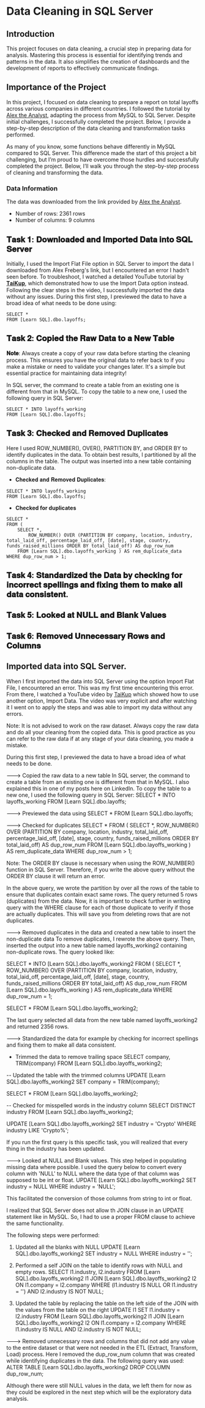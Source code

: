 # Data Cleaning in SQL Server

## Introduction
This project focuses on data cleaning, a crucial step in preparing data for analysis. Mastering this process is essential for identifying trends and patterns in the data. It also simplifies the creation of dashboards and the development of reports to effectively communicate findings.

## Importance of the Project
In this project, I focused on data cleaning to prepare a report on total layoffs across various companies in different countries. I followed the tutorial by [Alex the Analyst](https://www.youtube.com/watch?v=4UltKCnnnTA), adapting the process from MySQL to SQL Server. Despite initial challenges, I successfully completed the project. Below, I provide a step-by-step description of the data cleaning and transformation tasks performed. 

As many of you know, some functions behave differently in MySQL compared to SQL Server. This difference made the start of this project a bit challenging, but I’m proud to have overcome those hurdles and successfully completed the project. Below, I’ll walk you through the step-by-step process of cleaning and transforming the data. 

### Data Information
The data was downloaded from the link provided by [Alex the Analyst](https://www.youtube.com/watch?v=4UltKCnnnTA).
* Number of rows: 2361 rows  
* Number of columns: 9 columns

## 𝐓𝐚𝐬𝐤 𝟏: 𝐃𝐨𝐰𝐧𝐥𝐨𝐚𝐝𝐞𝐝 𝐚𝐧𝐝 𝐈𝐦𝐩𝐨𝐫𝐭𝐞𝐝 𝐃𝐚𝐭𝐚 𝐢𝐧𝐭𝐨 𝐒𝐐𝐋 𝐒𝐞𝐫𝐯𝐞𝐫 
Initially, I used the Import Flat File option in SQL Server to import the data I downloaded from Alex Freberg's link, but I encountered an error I hadn't seen before. To troubleshoot, I watched a detailed YouTube tutorial by [𝐓𝐚𝐢𝐊𝐮𝐩](https://lnkd.in/gBbXR8Rz), which demonstrated how to use the Import Data option instead. Following the clear steps in the video, I successfully imported the data without any issues. During this first step, I previewed the data to have a broad idea of what needs to be done using:
```
SELECT * 
FROM [Learn SQL].dbo.layoffs;
```

## 𝐓𝐚𝐬𝐤 𝟐: 𝐂𝐨𝐩𝐢𝐞𝐝 𝐭𝐡𝐞 𝐑𝐚𝐰 𝐃𝐚𝐭𝐚 𝐭𝐨 𝐚 𝐍𝐞𝐰 𝐓𝐚𝐛𝐥𝐞
**𝐍𝐨𝐭𝐞**: Always create a copy of your raw data before starting the cleaning process. This ensures you have the original data to refer back to if you make a mistake or need to validate your changes later. It's a simple but essential practice for maintaining data integrity!

In SQL server, the command to create a table from an existing one is different from that in MySQL. To copy the table to a new one, I used the following query in SQL Server:
```
SELECT * INTO layoffs_working
FROM [Learn SQL].dbo.layoffs;
```

## 𝐓𝐚𝐬𝐤 𝟑: 𝐂𝐡𝐞𝐜𝐤𝐞𝐝 𝐚𝐧𝐝 𝐑𝐞𝐦𝐨𝐯𝐞𝐝 𝐃𝐮𝐩𝐥𝐢𝐜𝐚𝐭𝐞𝐬
Here I used ROW_NUMBER(), OVER(), PARTITION BY, and ORDER BY to identify duplicates in the data. To obtain best results, I partitioned by all the columns in the table. The output was inserted into a new table containing non-duplicate data. 

* 𝐂𝐡𝐞𝐜𝐤𝐞𝐝 𝐚𝐧𝐝 𝐑𝐞𝐦𝐨𝐯𝐞𝐝 𝐃𝐮𝐩𝐥𝐢𝐜𝐚𝐭𝐞𝐬:
```
SELECT * INTO layoffs_working
FROM [Learn SQL].dbo.layoffs;
```

* **Checked for duplicates**
```
SELECT *
FROM (
	SELECT *,
		ROW_NUMBER() OVER (PARTITION BY company, location, industry, total_laid_off, percentage_laid_off, [date], stage, country, funds_raised_millions ORDER BY total_laid_off) AS dup_row_num
	FROM [Learn SQL].dbo.layoffs_working ) AS rem_duplicate_data
WHERE dup_row_num > 1;
```

## 𝐓𝐚𝐬𝐤 𝟒: 𝐒𝐭𝐚𝐧𝐝𝐚𝐫𝐝𝐢𝐳𝐞𝐝 𝐭𝐡𝐞 𝐃𝐚𝐭𝐚 𝐛𝐲 𝐜𝐡𝐞𝐜𝐤𝐢𝐧𝐠 𝐟𝐨𝐫 𝐢𝐧𝐜𝐨𝐫𝐫𝐞𝐜𝐭 𝐬𝐩𝐞𝐥𝐥𝐢𝐧𝐠𝐬 𝐚𝐧𝐝 𝐟𝐢𝐱𝐢𝐧𝐠 𝐭𝐡𝐞𝐦 𝐭𝐨 𝐦𝐚𝐤𝐞 𝐚𝐥𝐥 𝐝𝐚𝐭𝐚 𝐜𝐨𝐧𝐬𝐢𝐬𝐭𝐞𝐧𝐭.

## 𝐓𝐚𝐬𝐤 𝟓: 𝐋𝐨𝐨𝐤𝐞𝐝 𝐚𝐭 𝐍𝐔𝐋𝐋 𝐚𝐧𝐝 𝐁𝐥𝐚𝐧𝐤 𝐕𝐚𝐥𝐮𝐞𝐬 

## 𝐓𝐚𝐬𝐤 𝟔: 𝐑𝐞𝐦𝐨𝐯𝐞𝐝 𝐔𝐧𝐧𝐞𝐜𝐞𝐬𝐬𝐚𝐫𝐲 𝐑𝐨𝐰𝐬 𝐚𝐧𝐝 𝐂𝐨𝐥𝐮𝐦𝐧𝐬 

## Imported data into SQL Server. 
When I first imported the data into SQL Server using the option Import Flat File, I encountered an error. This was my first time encountering this error. From there, I watched a YouTube video by [TaiKup](https://www.youtube.com/watch?v=K5_u6Xrbl_s) which showed how to use another option, Import Data. The video was very explicit and after watching it I went on to apply the steps and was able to import my data without any errors.

Note: It is not advised to work on the raw dataset. Always copy the raw data and do all your cleaning from the copied data. This is good practice as you can refer to the raw data if at any stage of your data cleaning, you made a mistake.

During this first step, I previewed the data to have a broad idea of what needs to be done.

---> Copied the raw data to a new table
In SQL server, the command to create a table from an existing one is different from that in MySQL. I also explained this in one of my posts here on LinkedIn. To copy the table to a new one, I used the following query in SQL Server:
SELECT * INTO layoffs_working
FROM [Learn SQL].dbo.layoffs;

---> Previewed the data using 
SELECT * 
FROM [Learn SQL].dbo.layoffs;

---> Checked for duplicates
SELECT *
FROM (
    SELECT *,
		ROW_NUMBER() OVER (PARTITION BY company, location, industry, total_laid_off, percentage_laid_off, [date], stage, country, funds_raised_millions ORDER BY total_laid_off) AS dup_row_num
	FROM [Learn SQL].dbo.layoffs_working ) AS rem_duplicate_data
WHERE dup_row_num > 1;

Note: The ORDER BY clause is necessary when using the ROW_NUMBER() function in SQL Server. Therefore, if you write the above query without the ORDER BY clause it will return an error. 

In the above query, we wrote the partition by over all the rows of the table to ensure that duplicates contain exact same rows. The query returned 5 rows (duplicates) from the data. Now, it is important to check further in writing query with the WHERE clause for each of those duplicate to verify if those are actually duplicates. This will save you from deleting rows that are not duplicates.

---> Removed duplicates in the data and created a new table to insert the non-duplicate data
To remove duplicates, I rewrote the above query. Then, inserted the output into a new table named layoffs_working2 containing non-duplicate rows. The query looked like:

SELECT * INTO [Learn SQL].dbo.layoffs_working2
FROM (
    SELECT *,
	ROW_NUMBER() OVER (PARTITION BY company, location, industry, total_laid_off, percentage_laid_off, [date], stage, country, funds_raised_millions ORDER BY total_laid_off) AS dup_row_num
    FROM [Learn SQL].dbo.layoffs_working ) AS rem_duplicate_data
WHERE dup_row_num = 1;

SELECT *
FROM [Learn SQL].dbo.layoffs_working2;

The last query selected all data from the new table named layoffs_working2 and returned 2356 rows.
 

---> Standardized the data for example by checking for incorrect spellings and fixing them to make all data consistent.

- Trimmed the data to remove trailing space
SELECT 
	company, 
	TRIM(company)
FROM [Learn SQL].dbo.layoffs_working2;

-- Updated the table with the trimmed columns
UPDATE [Learn SQL].dbo.layoffs_working2
SET company = TRIM(company);

SELECT *
FROM [Learn SQL].dbo.layoffs_working2;

-- Checked for misspelled words in the industry column
SELECT DISTINCT industry
FROM [Learn SQL].dbo.layoffs_working2;

UPDATE [Learn SQL].dbo.layoffs_working2
SET industry = 'Crypto'
WHERE industry LIKE 'Crypto%';

If you run the first query is this specific task, you will realized that every thing in the industry has been updated.

---> Looked at NULL and Blank values. This step helped in populating missing data where possible.
I used the query below to convert every column with 'NULL' to NULL where the data type of that column was supposed to be int or float.
UPDATE [Learn SQL].dbo.layoffs_working2
SET industry = NULL
WHERE industry = 'NULL';

This facilitated the conversion of those columns from string to int or float.


I realized that SQL Server does not allow th JOIN clause in an UPDATE statement like in MySQL. So, I had to use a proper FROM clause to achieve the same functionality.

The following steps were performed:
1. Updated all the blanks with NULL
UPDATE [Learn SQL].dbo.layoffs_working2
SET industry = NULL
WHERE industry = '';

2. Performed a self JOIN on the table to identify rows with NULL and empty rows.
SELECT l1.industry, l2.industry
FROM [Learn SQL].dbo.layoffs_working2 l1
JOIN [Learn SQL].dbo.layoffs_working2 l2
	ON l1.company = l2.company
WHERE (l1.industry IS NULL OR l1.industry = '')
AND l2.industry IS NOT NULL;

3. Updated the table by replacing the table on the left side of the JOIN with the values from the table on the right
UPDATE l1
SET l1.industry = l2.industry
FROM [Learn SQL].dbo.layoffs_working2 l1
JOIN [Learn SQL].dbo.layoffs_working2 l2
    ON l1.company = l2.company
WHERE l1.industry IS NULL
  AND l2.industry IS NOT NULL;


---> Removed unnecessary rows and columns that did not add any value to the entire dataset or that were not needed in the ETL (Extract, Transform, Load) process.
Here I removed the dup_row_num column that was created while identifying duplicates in the data. The following query was used:
ALTER TABLE [Learn SQL].dbo.layoffs_working2
DROP COLUMN dup_row_num;

Although there were still NULL values in the data, we left them for now as they could be explored in the next step which will be the exploratory data analysis.













